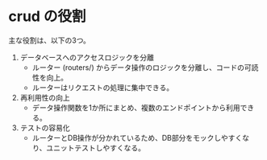# crud の役割

主な役割は、以下の3つ。

1. データベースへのアクセスロジックを分離
    - ルーター (routers/) からデータ操作のロジックを分離し、コードの可読性を向上。
    - ルーターはリクエストの処理に集中できる。
2.	再利用性の向上
    - データ操作関数を1か所にまとめ、複数のエンドポイントから利用できる。
3.	テストの容易化
    - ルーターとDB操作が分かれているため、DB部分をモックしやすくなり、ユニットテストしやすくなる。